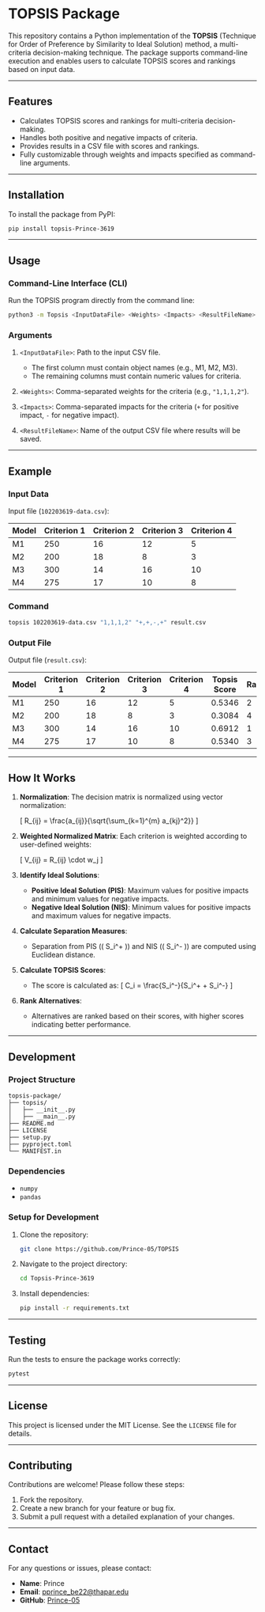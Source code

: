 # TOPSIS Package

This repository contains a Python implementation of the **TOPSIS** (Technique for Order of Preference by Similarity to Ideal Solution) method, a multi-criteria decision-making technique. The package supports command-line execution and enables users to calculate TOPSIS scores and rankings based on input data.

---

## **Features**
- Calculates TOPSIS scores and rankings for multi-criteria decision-making.
- Handles both positive and negative impacts of criteria.
- Provides results in a CSV file with scores and rankings.
- Fully customizable through weights and impacts specified as command-line arguments.

---

## **Installation**

To install the package from PyPI:

```bash
pip install topsis-Prince-3619
```

---

## **Usage**

### **Command-Line Interface (CLI)**
Run the TOPSIS program directly from the command line:

```bash
python3 -m Topsis <InputDataFile> <Weights> <Impacts> <ResultFileName>
```

### **Arguments**
1. `<InputDataFile>`: Path to the input CSV file.
   - The first column must contain object names (e.g., M1, M2, M3).
   - The remaining columns must contain numeric values for criteria.

2. `<Weights>`: Comma-separated weights for the criteria (e.g., `"1,1,1,2"`).

3. `<Impacts>`: Comma-separated impacts for the criteria (`+` for positive impact, `-` for negative impact).

4. `<ResultFileName>`: Name of the output CSV file where results will be saved.

---

## **Example**

### **Input Data**
Input file (`102203619-data.csv`):

| Model | Criterion 1 | Criterion 2 | Criterion 3 | Criterion 4 |
|-------|-------------|-------------|-------------|-------------|
| M1    | 250         | 16          | 12          | 5           |
| M2    | 200         | 18          | 8           | 3           |
| M3    | 300         | 14          | 16          | 10          |
| M4    | 275         | 17          | 10          | 8           |

### **Command**
```bash
topsis 102203619-data.csv "1,1,1,2" "+,+,-,+" result.csv
```

### **Output File**
Output file (`result.csv`):

| Model | Criterion 1 | Criterion 2 | Criterion 3 | Criterion 4 | Topsis Score | Rank |
|-------|-------------|-------------|-------------|-------------|--------------|------|
| M1    | 250         | 16          | 12          | 5           | 0.5346       | 2    |
| M2    | 200         | 18          | 8           | 3           | 0.3084       | 4    |
| M3    | 300         | 14          | 16          | 10          | 0.6912       | 1    |
| M4    | 275         | 17          | 10          | 8           | 0.5340       | 3    |

---

## **How It Works**
1. **Normalization**:
   The decision matrix is normalized using vector normalization:
   
   \[
   R_{ij} = \frac{a_{ij}}{\sqrt{\sum_{k=1}^{m} a_{kj}^2}}
   \]

2. **Weighted Normalized Matrix**:
   Each criterion is weighted according to user-defined weights:
   
   \[
   V_{ij} = R_{ij} \cdot w_j
   \]

3. **Identify Ideal Solutions**:
   - **Positive Ideal Solution (PIS)**: Maximum values for positive impacts and minimum values for negative impacts.
   - **Negative Ideal Solution (NIS)**: Minimum values for positive impacts and maximum values for negative impacts.

4. **Calculate Separation Measures**:
   - Separation from PIS (\( S_i^+ \)) and NIS (\( S_i^- \)) are computed using Euclidean distance.

5. **Calculate TOPSIS Scores**:
   - The score is calculated as:
     \[
     C_i = \frac{S_i^-}{S_i^+ + S_i^-}
     \]

6. **Rank Alternatives**:
   - Alternatives are ranked based on their scores, with higher scores indicating better performance.

---

## **Development**

### **Project Structure**
```
topsis-package/
├── topsis/
│   ├── __init__.py
│   ├── __main__.py
├── README.md
├── LICENSE
├── setup.py
├── pyproject.toml
└── MANIFEST.in
```

### **Dependencies**
- `numpy`
- `pandas`

### **Setup for Development**
1. Clone the repository:
   ```bash
   git clone https://github.com/Prince-05/TOPSIS
   ```
2. Navigate to the project directory:
   ```bash
   cd Topsis-Prince-3619
   ```
3. Install dependencies:
   ```bash
   pip install -r requirements.txt
   ```

---

## **Testing**
Run the tests to ensure the package works correctly:
```bash
pytest
```

---

## **License**
This project is licensed under the MIT License. See the `LICENSE` file for details.

---

## **Contributing**
Contributions are welcome! Please follow these steps:
1. Fork the repository.
2. Create a new branch for your feature or bug fix.
3. Submit a pull request with a detailed explanation of your changes.

---

## **Contact**
For any questions or issues, please contact:
- **Name**: Prince
- **Email**: pprince_be22@thapar.edu
- **GitHub**: [Prince-05](https://github.com/Prince-05)

